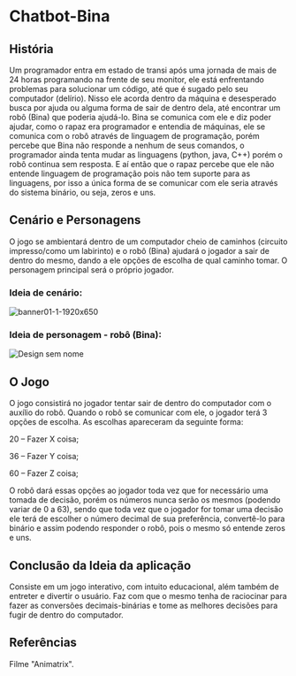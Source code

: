 # Chatbot-Bina

## História

Um programador entra em estado de transi após uma jornada de mais de 24 horas programando na frente de seu monitor, ele está enfrentando problemas para solucionar um código, até que é sugado pelo seu computador (delírio). Nisso ele acorda dentro da máquina e desesperado busca por ajuda ou alguma forma de sair de dentro dela, até encontrar um robô (Bina) que poderia ajudá-lo. Bina se comunica com ele e diz poder ajudar, como o rapaz era programador e entendia de máquinas, ele se comunica com o robô através de linguagem de programação, porém percebe que Bina não responde a nenhum de seus comandos, o programador ainda tenta mudar as linguagens (python, java, C++) porém o robô continua sem resposta. E aí então que o rapaz percebe que ele não entende linguagem de programação pois não tem suporte para as linguagens, por isso a única forma de se comunicar com ele seria através do sistema binário, ou seja, zeros e uns.

## Cenário e Personagens

O jogo se ambientará dentro de um computador cheio de caminhos (circuito impresso/como um labirinto) e o robô (Bina) ajudará o jogador a sair de dentro do mesmo, dando a ele opções de escolha de qual caminho tomar. O personagem principal será o próprio jogador.

### **Ideia de cenário:**
![banner01-1-1920x650](https://user-images.githubusercontent.com/112506748/188223971-f24a6981-0489-42ac-a2fb-81f5a29258f1.jpg)

### **Ideia de personagem - robô (Bina):**
![Design sem nome](https://user-images.githubusercontent.com/112506748/188225295-3332e9ea-1c5b-40e3-8671-f02fb35c0c94.png)


## O Jogo

O jogo consistirá no jogador tentar sair de dentro do computador com o auxílio do robô. Quando o robô se comunicar com ele, o jogador terá 3 opções de escolha. As escolhas apareceram da seguinte forma:

20 – Fazer X coisa;

36 – Fazer Y coisa;

60 – Fazer Z coisa;

O robô dará essas opções ao jogador toda vez que for necessário uma tomada de decisão, porém os números nunca serão os mesmos (podendo variar de 0 a 63), sendo que toda vez que o jogador for tomar uma decisão ele terá de escolher o número decimal de sua preferência, convertê-lo para binário e assim podendo
responder o robô, pois o mesmo só entende zeros e uns.

## Conclusão da Ideia da aplicação

Consiste em um jogo interativo, com intuito educacional, além também de entreter e divertir o usuário. Faz com que o mesmo tenha de raciocinar para fazer as conversões decimais-binárias e tome as melhores decisões para fugir de dentro do computador.

## Referências

Filme "Animatrix".